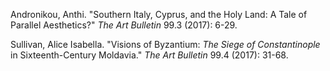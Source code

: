 Andronikou, Anthi. "Southern Italy, Cyprus, and the Holy Land: A Tale of Parallel Aesthetics?" _The Art Bulletin_ 99.3 (2017): 6-29.

Sullivan, Alice Isabella. "Visions of Byzantium: _The Siege of Constantinople_ in Sixteenth-Century Moldavia." _The Art Bulletin_ 99.4 (2017): 31-68.

